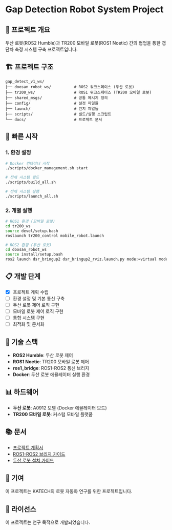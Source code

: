 # Gap Detection Robot System Project

## 🎯 프로젝트 개요

두산 로봇(ROS2 Humble)과 TR200 모바일 로봇(ROS1 Noetic) 간의 협업을 통한 갭 단차 측정 시스템 구축 프로젝트입니다.

## 🏗️ 프로젝트 구조

```
gap_detect_v1_ws/
├── doosan_robot_ws/          # ROS2 워크스페이스 (두산 로봇)
├── tr200_ws/                 # ROS1 워크스페이스 (TR200 모바일 로봇)
├── shared_msgs/              # 공통 메시지 정의
├── config/                   # 설정 파일들
├── launch/                   # 런치 파일들
├── scripts/                  # 빌드/실행 스크립트
└── docs/                     # 프로젝트 문서
```

## 🚀 빠른 시작

### 1. 환경 설정
```bash
# Docker 컨테이너 시작
./scripts/docker_management.sh start

# 전체 시스템 빌드
./scripts/build_all.sh

# 전체 시스템 실행
./scripts/launch_all.sh
```

### 2. 개별 실행
```bash
# ROS1 환경 (모바일 로봇)
cd tr200_ws
source devel/setup.bash
roslaunch tr200_control mobile_robot.launch

# ROS2 환경 (두산 로봇)
cd doosan_robot_ws
source install/setup.bash
ros2 launch dsr_bringup2 dsr_bringup2_rviz.launch.py mode:=virtual model:=a0912
```

## 📋 개발 단계

- [x] 프로젝트 계획 수립
- [ ] 환경 설정 및 기본 통신 구축
- [ ] 두산 로봇 제어 로직 구현
- [ ] 모바일 로봇 제어 로직 구현
- [ ] 통합 시스템 구현
- [ ] 최적화 및 문서화

## 🔧 기술 스택

- **ROS2 Humble**: 두산 로봇 제어
- **ROS1 Noetic**: TR200 모바일 로봇 제어
- **ros1_bridge**: ROS1-ROS2 통신 브리지
- **Docker**: 두산 로봇 에뮬레이터 실행 환경

## 📊 하드웨어

- **두산 로봇**: A0912 모델 (Docker 에뮬레이터 모드)
- **TR200 모바일 로봇**: 커스텀 모바일 플랫폼

## 📚 문서

- [프로젝트 계획서](gap_detect_v1_project.md)
- [ROS1-ROS2 브리지 가이드](Noetic_Humble_bridge_guide.md)
- [두산 로봇 설치 가이드](README_doosan_robot.md)

## 🤝 기여

이 프로젝트는 KATECH의 로봇 자동화 연구를 위한 프로젝트입니다.

## 📄 라이선스

이 프로젝트는 연구 목적으로 개발되었습니다.
